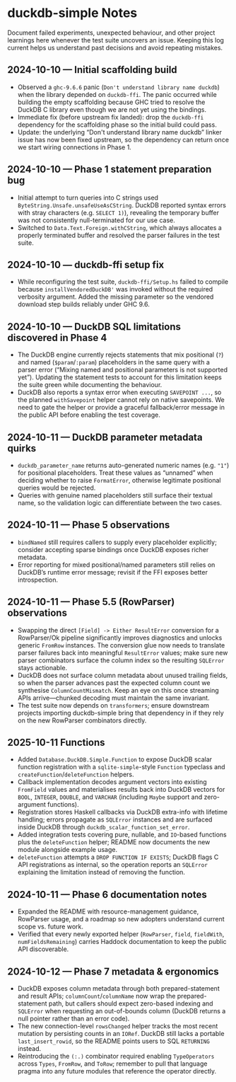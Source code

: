 # duckdb-simple Notes

Document failed experiments, unexpected behaviour, and other project learnings
here whenever the test suite uncovers an issue. Keeping this log current helps
us understand past decisions and avoid repeating mistakes.

## 2024-10-10 — Initial scaffolding build

- Observed a `ghc-9.6.6` panic (`Don't understand library name duckdb`) when
  the library depended on `duckdb-ffi`. The panic occurred while building the
  empty scaffolding because GHC tried to resolve the DuckDB C library even
  though we are not yet using the bindings.
- Immediate fix (before upstream fix landed): drop the `duckdb-ffi` dependency
  for the scaffolding phase so the initial build could pass.
- Update: the underlying “Don't understand library name duckdb” linker issue
  has now been fixed upstream, so the dependency can return once we start
  wiring connections in Phase 1.

## 2024-10-10 — Phase 1 statement preparation bug

- Initial attempt to turn queries into C strings used
  `ByteString.Unsafe.unsafeUseAsCString`. DuckDB reported syntax errors with
  stray characters (e.g. `SELECT 1)`), revealing the temporary buffer was not
  consistently null-terminated for our use case.
- Switched to `Data.Text.Foreign.withCString`, which always allocates a
  properly terminated buffer and resolved the parser failures in the test
  suite.

## 2024-10-10 — duckdb-ffi setup fix

- While reconfiguring the test suite, `duckdb-ffi/Setup.hs` failed to compile
  because `installVendoredDuckDB'` was invoked without the required verbosity
  argument. Added the missing parameter so the vendored download step builds
  reliably under GHC 9.6.

## 2024-10-10 — DuckDB SQL limitations discovered in Phase 4

- The DuckDB engine currently rejects statements that mix positional (`?`)
  and named (`$param`/`:param`) placeholders in the same query with a parser
  error (“Mixing named and positional parameters is not supported yet”).
  Updating the statement tests to account for this limitation keeps the suite
  green while documenting the behaviour.
- DuckDB also reports a syntax error when executing `SAVEPOINT ...`, so the
  planned `withSavepoint` helper cannot rely on native savepoints. We need to
  gate the helper or provide a graceful fallback/error message in the public
  API before enabling the test coverage.

## 2024-10-11 — DuckDB parameter metadata quirks

- `duckdb_parameter_name` returns auto-generated numeric names (e.g. `"1"`)
  for positional placeholders. Treat these values as “unnamed” when deciding
  whether to raise `FormatError`, otherwise legitimate positional queries would
  be rejected.
- Queries with genuine named placeholders still surface their textual name,
  so the validation logic can differentiate between the two cases.

## 2024-10-11 — Phase 5 observations

- `bindNamed` still requires callers to supply every placeholder explicitly; consider accepting sparse bindings once DuckDB exposes richer metadata.
- Error reporting for mixed positional/named parameters still relies on DuckDB’s runtime error message; revisit if the FFI exposes better introspection.


## 2024-10-11 — Phase 5.5 (RowParser) observations

- Swapping the direct `[Field] -> Either ResultError` conversion for a RowParser/Ok pipeline significantly improves diagnostics and unlocks generic `FromRow` instances. The conversion glue now needs to translate parser failures back into meaningful `ResultError` values; make sure new parser combinators surface the column index so the resulting `SQLError` stays actionable.
- DuckDB does not surface column metadata about unused trailing fields, so when the parser advances past the expected column count we synthesise `ColumnCountMismatch`. Keep an eye on this once streaming APIs arrive—chunked decoding must maintain the same invariant.
- The test suite now depends on `transformers`; ensure downstream projects importing duckdb-simple bring that dependency in if they rely on the new RowParser combinators directly.

## 2025-10-11  Functions

- Added `Database.DuckDB.Simple.Function` to expose DuckDB scalar function registration with a `sqlite-simple`-style `Function` typeclass and `createFunction`/`deleteFunction` helpers.
- Callback implementation decodes argument vectors into existing `FromField` values and materialises results back into DuckDB vectors for `BOOL`, `INTEGER`, `DOUBLE`, and `VARCHAR` (including `Maybe` support and zero-argument functions).
- Registration stores Haskell callbacks via DuckDB extra-info with lifetime handling; errors propagate as `SQLError` instances and are surfaced inside DuckDB through `duckdb_scalar_function_set_error`.
- Added integration tests covering pure, nullable, and `IO`-based functions plus the `deleteFunction` helper; README now documents the new module alongside example usage.
- `deleteFunction` attempts a `DROP FUNCTION IF EXISTS`; DuckDB flags C API
  registrations as internal, so the operation reports an `SQLError` explaining
  the limitation instead of removing the function.

## 2024-10-11 — Phase 6 documentation notes

- Expanded the README with resource-management guidance, RowParser usage, and a
  roadmap so new adopters understand current scope vs. future work.
- Verified that every newly exported helper (`RowParser`, `field`, `fieldWith`,
  `numFieldsRemaining`) carries Haddock documentation to keep the public API
  discoverable.

## 2024-10-12 — Phase 7 metadata & ergonomics

- DuckDB exposes column metadata through both prepared-statement and result
  APIs; `columnCount`/`columnName` now wrap the prepared-statement path, but
  callers should expect zero-based indexing and `SQLError` when requesting an
  out-of-bounds column (DuckDB returns a null pointer rather than an error
  code).
- The new connection-level `rowsChanged` helper tracks the most recent mutation
  by persisting counts in an `IORef`. DuckDB still lacks a portable
  `last_insert_rowid`, so the README points users to SQL `RETURNING` instead.
- Reintroducing the `(:.)` combinator required enabling `TypeOperators` across
  `Types`, `FromRow`, and `ToRow`; remember to pull that language pragma into
  any future modules that reference the operator directly.
